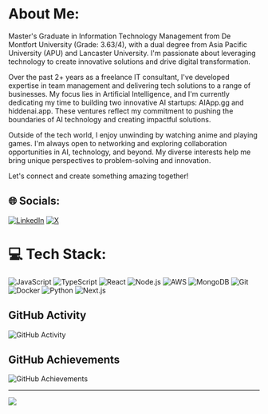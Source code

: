 # About Me:
Master's Graduate in Information Technology Management from De Montfort University (Grade: 3.63/4), with a dual degree from Asia Pacific University (APU) and Lancaster University. I'm passionate about leveraging technology to create innovative solutions and drive digital transformation.

Over the past 2+ years as a freelance IT consultant, I've developed expertise in team management and delivering tech solutions to a range of businesses. My focus lies in Artificial Intelligence, and I'm currently dedicating my time to building two innovative AI startups: AIApp.gg and hiddenai.app. These ventures reflect my commitment to pushing the boundaries of AI technology and creating impactful solutions.

Outside of the tech world, I enjoy unwinding by watching anime and playing games. I'm always open to networking and exploring collaboration opportunities in AI, technology, and beyond. My diverse interests help me bring unique perspectives to problem-solving and innovation.

Let's connect and create something amazing together!

## 🌐 Socials:
[![LinkedIn](https://img.shields.io/badge/LinkedIn-%230077B5.svg?logo=linkedin&logoColor=white)](https://linkedin.com/in/shahtab-mohtasin/) [![X](https://img.shields.io/badge/X-black.svg?logo=X&logoColor=white)](https://x.com/SMohtasin) 

# 💻 Tech Stack:
![JavaScript](https://img.shields.io/badge/javascript-%23323330.svg?style=for-the-badge&logo=javascript&logoColor=%23F7DF1E) ![TypeScript](https://img.shields.io/badge/typescript-%23007ACC.svg?style=for-the-badge&logo=typescript&logoColor=white) ![React](https://img.shields.io/badge/react-%2320232a.svg?style=for-the-badge&logo=react&logoColor=%2361DAFB) ![Node.js](https://img.shields.io/badge/node.js-6DA55F?style=for-the-badge&logo=node.js&logoColor=white) ![AWS](https://img.shields.io/badge/AWS-%23FF9900.svg?style=for-the-badge&logo=amazon-aws&logoColor=white) ![MongoDB](https://img.shields.io/badge/MongoDB-%234ea94b.svg?style=for-the-badge&logo=mongodb&logoColor=white) ![Git](https://img.shields.io/badge/git-%23F05033.svg?style=for-the-badge&logo=git&logoColor=white) ![Docker](https://img.shields.io/badge/docker-%230db7ed.svg?style=for-the-badge&logo=docker&logoColor=white) ![Python](https://img.shields.io/badge/python-3670A0?style=for-the-badge&logo=python&logoColor=ffdd54) ![Next.js](https://img.shields.io/badge/Next-black?style=for-the-badge&logo=next.js&logoColor=white)

## GitHub Activity
![GitHub Activity](https://github-readme-stats.vercel.app/api?username=shahtab123&show_icons=true&theme=radical&hide_border=true&include_all_commits=true&count_private=true)

## GitHub Achievements
![GitHub Achievements](https://github-readme-stats.vercel.app/api/top-langs/?username=shahtab123&theme=radical&hide_border=true&layout=compact&langs_count=8)

---
[![](https://visitcount.itsvg.in/api?id=shahtab123&icon=5&color=4)](https://visitcount.itsvg.in)


